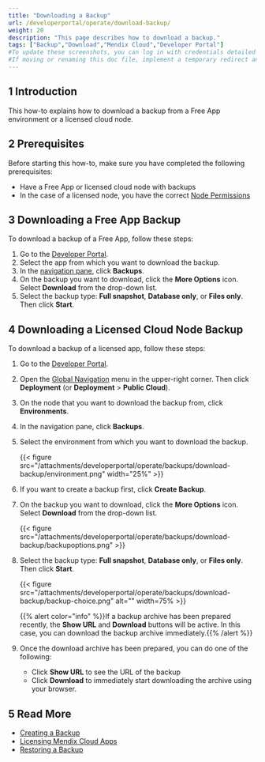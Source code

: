 ```yaml
---
title: "Downloading a Backup"
url: /developerportal/operate/download-backup/
weight: 20
description: "This page describes how to download a backup."
tags: ["Backup","Download","Mendix Cloud","Developer Portal"]
#To update these screenshots, you can log in with credentials detailed in How to Update Screenshots Using Team Apps.
#If moving or renaming this doc file, implement a temporary redirect and let the respective team know they should update the URL in the product. See Mapping to Products for more details.
---
```


## 1 Introduction

This how-to explains how to download a backup from a Free App environment or a licensed cloud node.

## 2 Prerequisites

Before starting this how-to, make sure you have completed the following prerequisites:

* Have a Free App or licensed cloud node with backups
* In the case of a licensed node, you have the correct [Node Permissions](/developerportal/deploy/node-permissions/)

## 3 Downloading a Free App Backup

To download a backup of a Free App, follow these steps:

1. Go to the [Developer Portal](http://sprintr.home.mendix.com).
2. Select the app from which you want to download the backup.
3. In the [navigation pane](/developerportal/#navigation-pane), click **Backups**.
4. On the backup you want to download, click the **More Options** icon. Select **Download** from the drop-down list.
5. Select the backup type: **Full snapshot**, **Database only**, or **Files only**. Then click **Start**.

## 4 Downloading a Licensed Cloud Node Backup

To download a backup of a licensed app, follow these steps:

1. Go to the [Developer Portal](http://sprintr.home.mendix.com).
2. Open the [Global Navigation](/developerportal/#global-navigation) menu in the upper-right corner. Then click **Deployment** (or **Deployment** > **Public Cloud**).
3. On the node that you want to download the backup from, click **Environments**.
4. In the navigation pane, click **Backups**.
5. Select the environment from which you want to download the backup.

    {{< figure src="/attachments/developerportal/operate/backups/download-backup/environment.png" width="25%" >}}

6. If you want to create a backup first, click **Create Backup**.
7. On the backup you want to download, click the **More Options** icon. Select **Download** from the drop-down list.

    {{< figure src="/attachments/developerportal/operate/backups/download-backup/backupoptions.png" >}}

8. Select the backup type: **Full snapshot**, **Database only**, or **Files only**. Then click **Start**.

    {{< figure src="/attachments/developerportal/operate/backups/download-backup/backup-choice.png" alt="" width=75% >}}

    {{% alert color="info" %}}If a backup archive has been prepared recently, the **Show URL** and **Download** buttons will be active. In this case, you can download the backup archive immediately.{{% /alert %}}
    
9. Once the download archive has been prepared, you can do one of the following:

    * Click **Show URL** to see the URL of the backup
    * Click **Download** to immediately start downloading the archive using your browser.

## 5 Read More

* [Creating a Backup](/developerportal/operate/create-backup/)
* [Licensing Mendix Cloud Apps](/developerportal/deploy/licensing-apps/)
* [Restoring a Backup](/developerportal/operate/restore-backup/)
